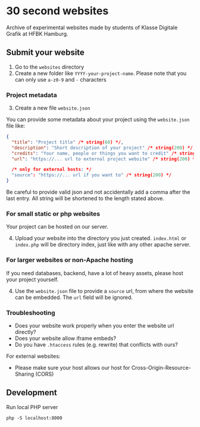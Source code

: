 # 30 second websites
Archive of experimental websites made by students of Klasse Digitale Grafik at HFBK Hamburg.

## Submit your website

1. Go to the `websites` directory
2. Create a new folder like `YYYY-your-project-name`. Please note that you can only use `a-z0-9` and `-` characters

### Project metadata

3. Create a new file `website.json`

You can provide some metadata about your project using the `website.json` file like:
```json
{
  "title": "Project title" /* string(60) */,
  "description": "Short description of your project" /* string(200) */,
  "credits": "Your name, people or things you want to credit" /* string(200) */,
  "url": "https://... url to external project website" /* string(200) */,

  /* only for external hosts: */
  "source": "https://... url if you want to" /* string(200) */
}
```

Be careful to provide valid json and not accidentally add a comma after the last entry. All string will be shortened to the length stated above.

### For small static or php websites

Your project can be hosted on our server.

4. Upload your website into the directory you just created. `index.html` or `index.php` will be directory index, just like with any other apache server.

### For larger websites or non-Apache hosting

If you need databases, backend, have a lot of heavy assets, please host your project yourself.

4. Use the `website.json` file to provide a `source` url, from where the website can be embedded. The `url` field will be ignored.

### Troubleshooting

- Does your website work properly when you enter the website url directly?
- Does your website allow iframe embeds?
- Do you have `.htaccess` rules (e.g. rewrite) that conflicts with ours?

For external websites:
- Please make sure your host allows our host for Cross-Origin-Resource-Sharing (CORS)

## Development

Run local PHP server
```
php -S localhost:8000
```
